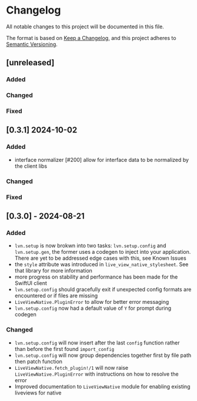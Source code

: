 # Changelog

All notable changes to this project will be documented in this file.

The format is based on [Keep a Changelog](https://keepachangelog.com/en/1.1.0/),
and this project adheres to [Semantic Versioning](https://semver.org/spec/v2.0.0.html).

## [unreleased]

### Added

### Changed

### Fixed

## [0.3.1] 2024-10-02

### Added

* interface normalizer [#200] allow for interface data to be normalized by the client libs

### Changed

### Fixed

## [0.3.0] - 2024-08-21

### Added

* `lvn.setup` is now brokwn into two tasks: `lvn.setup.config` and `lvn.setup.gen`, the former uses
a codegen to inject into your application. There are yet to be addressed edge cases with this, see Known Issues
* the `style` attribute was introduced in `live_view_native_stylesheet`. See that library for more information
* more progress on stability and performance has been made for the SwiftUI client
* `lvn.setup.config` should gracefully exit if unexpected config formats are encountered or if files are missing
* `LiveViewNative.PluginError` to allow for better error messaging
* `lvn.setup.config` now had a default value of `Y` for prompt during codegen

### Changed

* `lvn.setup.config` will now insert after the last `config` function rather than before the first found `import_config`
* `lvn.setup.config` will now group dependencies together first by file path then patch function
* `LiveViewNative.fetch_plugin!/1` will now raise `LiveViewNative.PluginError` with instructions on how to resolve the error
* Improved documentation to `LiveViewNative` module for enabling existing liveviews for native

